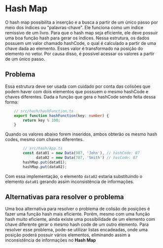 # Hash Map

O hash map possibilita a inserção e a busca a partir de um único passo por meio dos índices ou "palavras-chave". Ele funciona como um índice remissivo de um livro.
Para que o hash map seja eficiente, ele deve possuir uma boa função hash para gerar os índices. Nessa estrutura, os dados possuem um valor chamado hashCode, o qual é calculado a partir de uma chave dada ao elemento. Esses valor é transformado na posição do elemento no vetor. Por causa disso, é possivel acessar os valores a partir de um único passo.

## Problema

Essa estrutura deve ser usada com cuidado por conta das colisões que podem haver com dois elementos que possuem o mesmo hashCode e chaves diferentes.
Dada a função que gera o hashCode sendo feita dessa forma:
```ts
    // src/hash/hashFunction.ts
    export function hashFunction(key: number) {
        return key % 100;
    }
```
Quando os valores abaixo forem inseridos, ambos obterão os mesmo hash codes, mesmo com chaves diferentes.
```ts
        // src/hash/App.ts
        const data01 = new Data(987, 'John'), // hashCode: 87
              data02 = new Data(787, 'Smith') // hasCode: 87
        hashMap.put(data01);
        hashMap.put(data02);
```
Com essa implementação, o elemento <code>data02</code> estaria substituindo o elemento <code>data01</code> gerando assim inconsistência de informações.


## Alternativas para resolver o problema

Uma boa alternativa para resolver o problema de colisão de posições é fazer uma função hash mais eficiente. Porém, mesmo com uma função hash muito eficiente, ainda existe uma possibilidade de um elemento com chave diferente gerar o mesmo hash code de um outro elemento. Para resolver esse problema, pode-se utilizar listas encadeadas, onde uma posição poderá possuir vários elementos, eliminando assim a inconsistência de informações no **Hash Map**